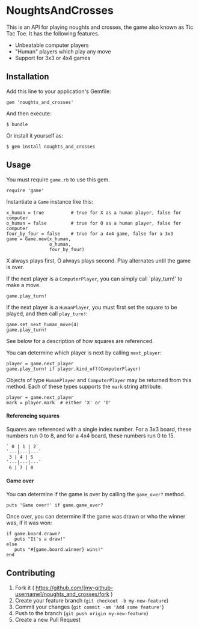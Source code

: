 # NoughtsAndCrosses

This is an API for playing noughts and crosses, the game also known as Tic Tac Toe. It has the following features.

 * Unbeatable computer players
 * "Human" players which play any move
 * Support for 3x3 or 4x4 games 

## Installation

Add this line to your application's Gemfile:

    gem 'noughts_and_crosses'

And then execute:

    $ bundle

Or install it yourself as:

    $ gem install noughts_and_crosses

## Usage

You must require `game.rb` to use this gem.

    require 'game'

Instantiate a `Game` instance like this:

    x_human = true          # true for X as a human player, false for computer
    o_human = false         # true for O as a human player, false for computer
    four_by_four = false    # true for a 4x4 game, false for a 3x3
    game = Game.new(x_human,
                    o_human,
                    four_by_four)

X always plays first, O always plays second. Play alternates until the game is
over.

If the next player is a `ComputerPlayer`, you can simply call `play_turn!' to make a move.

    game.play_turn!

If the next player is a `HumanPlayer`, you must first set the square to be played, and then call `play_turn!`:

    game.set_next_human_move(4)
    game.play_turn!

See below for a description of how squares are referenced.

You can determine which player is next by calling `next_player`:

    player = game.next_player
    game.play_turn! if player.kind_of?(ComputerPlayer)

Objects of type `HumanPlayer` and `ComputerPlayer` may be returned from this method. Each of these types supports the `mark` string attribute.

    player = game.next_player
    mark = player.mark  # either 'X' or 'O'

#### Referencing squares

Squares are referenced with a single index number. For a 3x3 board, these numbers run 0 to 8, and for a 4x4 board, these numbers run 0 to 15.

    ` 0 | 1 | 2`
    `---|---|---`
     3 | 4 | 5
    `---|---|---`
     6 | 7 | 8



#### Game over

You can determine if the game is over by calling the `game_over?` method.

    puts 'Game over!' if game.game_over?

Once over, you can determine if the game was drawn or who the winner was, if it was won:

    if game.board.drawn?
       puts "It's a draw!"
    else
       puts "#{game.board.winner} wins!"
    end

## Contributing

1. Fork it ( https://github.com/[my-github-username]/noughts_and_crosses/fork )
2. Create your feature branch (`git checkout -b my-new-feature`)
3. Commit your changes (`git commit -am 'Add some feature'`)
4. Push to the branch (`git push origin my-new-feature`)
5. Create a new Pull Request
